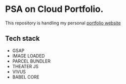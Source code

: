# PSA on Cloud Portfolio. 
This repository is handling my personal [portfolio website](https://psaoncloud.com)

## Tech stack 
- GSAP
- IMAGE LOADED
- PARCEL BUNDLER
- THEATER JS
- VIVUS
- BABEL CORE
